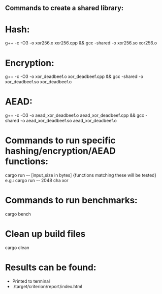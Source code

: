 ## Commands to create a shared library:
# Hash:
g++ -c -O3 -o xor256.o xor256.cpp && gcc -shared -o xor256.so xor256.o
# Encryption:
g++ -c -O3 -o xor_deadbeef.o xor_deadbeef.cpp && gcc -shared -o xor_deadbeef.so xor_deadbeef.o
# AEAD:
g++ -c -O3 -o aead_xor_deadbeef.o aead_xor_deadbeef.cpp && gcc -shared -o aead_xor_deadbeef.so aead_xor_deadbeef.o


# Commands to run specific hashing/encryption/AEAD functions:
cargo run -- [input_size in bytes] {functions matching these will be tested}
e.g.:
cargo run -- 2048 cha xor

# Commands to run benchmarks:
cargo bench


# Clean up build files
cargo clean


# Results can be found:
- Printed to terminal
- ./target/criterion/report/index.html

